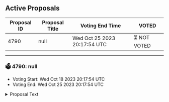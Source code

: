 ## Active Proposals

| Proposal ID | Proposal Title | Voting End Time | VOTED |
|-------------|----------------|-----------------|-------|
| 4790 | null | Wed Oct 25 2023 20:17:54 UTC | ⏳ NOT VOTED |

---

### 🗳 4790: null
- Voting Start: Wed Oct 18 2023 20:17:54 UTC
- Voting End: Wed Oct 25 2023 20:17:54 UTC

<details>
<summary>Proposal Text</summary>
 
null
</details>

